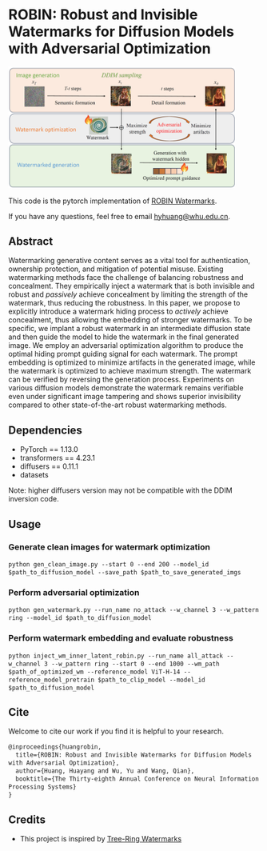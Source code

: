 # ROBIN: Robust and Invisible Watermarks for Diffusion Models with Adversarial Optimization

<img src=imgs/teaser_ROBIN.png  width="90%" height="60%">

This code is the pytorch implementation of [ROBIN Watermarks](https://arxiv.org/abs/2411.03862).

If you have any questions, feel free to email <hyhuang@whu.edu.cn>.

## Abstract
Watermarking generative content serves as a vital tool for authentication, ownership protection, and mitigation of potential misuse. Existing watermarking methods face the challenge of balancing robustness and concealment. They empirically inject a watermark that is both invisible and robust and *passively* achieve concealment by limiting the strength of the watermark, thus reducing the robustness. In this paper, we propose to explicitly introduce a watermark hiding process to *actively* achieve concealment, thus allowing the embedding of stronger watermarks. To be specific, we implant a robust watermark in an intermediate diffusion state and then guide the model to hide the watermark in the final generated image. We employ an adversarial optimization algorithm to produce the optimal hiding prompt guiding signal for each watermark. The prompt embedding is optimized to minimize artifacts in the generated image, while the watermark is optimized to achieve maximum strength. The watermark can be verified by reversing the generation process. Experiments on various diffusion models demonstrate the watermark remains verifiable even under significant image tampering and shows superior invisibility compared to other state-of-the-art robust watermarking methods.



## Dependencies
- PyTorch == 1.13.0
- transformers == 4.23.1
- diffusers == 0.11.1
- datasets

Note: higher diffusers version may not be compatible with the DDIM inversion code.

## Usage

### Generate clean images for watermark optimization
```
python gen_clean_image.py --start 0 --end 200 --model_id $path_to_diffusion_model --save_path $path_to_save_generated_imgs
```

### Perform adversarial optimization
```
python gen_watermark.py --run_name no_attack --w_channel 3 --w_pattern ring --model_id $path_to_diffusion_model
```

### Perform watermark embedding and evaluate robustness
```
python inject_wm_inner_latent_robin.py --run_name all_attack --w_channel 3 --w_pattern ring --start 0 --end 1000 --wm_path $path_of_optimized_wm --reference_model ViT-H-14 --reference_model_pretrain $path_to_clip_model --model_id $path_to_diffusion_model
```

## Cite
Welcome to cite our work if you find it is helpful to your research.
```
@inproceedings{huangrobin,
  title={ROBIN: Robust and Invisible Watermarks for Diffusion Models with Adversarial Optimization},
  author={Huang, Huayang and Wu, Yu and Wang, Qian},
  booktitle={The Thirty-eighth Annual Conference on Neural Information Processing Systems}
}

```

## Credits
- This project is inspired by [Tree-Ring Watermarks](https://github.com/YuxinWenRick/tree-ring-watermark)
